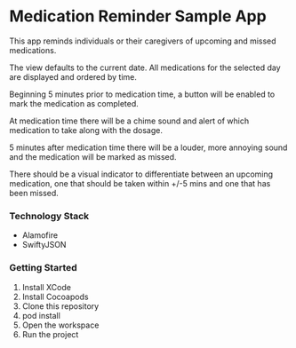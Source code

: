 Medication Reminder Sample App
==============================

This app reminds individuals or their caregivers of upcoming and missed medications.

The view defaults to the current date. All medications for the selected day are displayed and ordered by time.

Beginning 5 minutes prior to medication time, a button will be enabled to mark the medication as completed.

At medication time there will be a chime sound and alert of which medication to take along with the dosage.

5 minutes after medication time there will be a louder, more annoying sound and the medication will be marked as missed.

There should be a visual indicator to differentiate between an upcoming medication, one that should be taken within +/-5 mins and one that has been missed.

### Technology Stack
* Alamofire
* SwiftyJSON

### Getting Started

1. Install XCode
2. Install Cocoapods
3. Clone this repository
4. pod install
5. Open the workspace
6. Run the project
